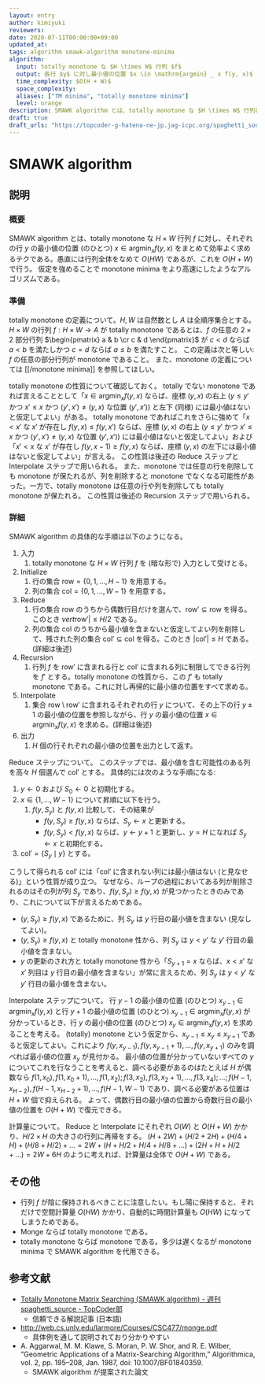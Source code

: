 ```yaml
---
layout: entry
author: kimiyuki
reviewers:
date: 2020-07-11T00:00:00+09:00
updated_at:
tags: algorithm smawk-algorithm monotone-minima
algorithm:
  input: totally monotone な $H \times W$ 行列 $f$
  output: 各行 $y$ に対し最小値の位置 $x \in \mathrm{argmin} _ x f(y, x)$
  time_complexity: $O(H + W)$
  space_complexity:
  aliases: ["TM minima", "totally monotone minima"]
  level: orange
description: SMAWK algorithm とは、totally monotone な $H \times W$ 行列に対しその各行の最小値を $O(H + W)$ で求めるアルゴリズムである。
draft: true
draft_urls: "https://topcoder-g-hatena-ne-jp.jag-icpc.org/spaghetti_source/20120923/1348327542.html"
---
```


# SMAWK algorithm

## 説明

### 概要

SMAWK algorithm とは、totally monotone な $H \times W$ 行列 $f$ に対し、それぞれの行 $y$ の最小値の位置 (のひとつ) $x \in \mathrm{argmin} _ x f(y, x)$ をまとめて効率よく求めるテクである。愚直には行列全体をなめて $O(HW)$ であるが、これを $O(H + W)$ で行う。 仮定を強めることで monotone minima をより高速にしたようなアルゴリズムである。

### 準備

totally monotone の定義について。$H, W$ は自然数とし $A$ は全順序集合とする。$H \times W$ の行列 $f : H \times W \to A$ が totally monotone であるとは、$f$ の任意の $2 \times 2$ 部分行列 $\begin{pmatrix} a & b \cr c & d \end{pmatrix}$ が $c \lt d$ ならば $a \lt b$ を満たしかつ $c = d$ ならば $a \le b$ を満たすこと。
この定義は次と等しい: $f$ の任意の部分行列が monotone であること。
また、monotone の定義については [[/monotone minima]] を参照してほしい。

totally monotone の性質について確認しておく。
totally でない monotone であれば言えることとして「$x \in \mathrm{argmin} _ x f(y, x)$ ならば、座標 $(y, x)$ の右上 ($y \le y'$ かつ $x' \le x$ かつ $(y', x') \ne (y, x)$ な位置 $(y', x')$) と左下 (同様) には最小値はないと仮定してよい」がある。
totally monotone であればこれをさらに強めて「$x \lt x'$ な $x'$ が存在し $f(y, x) \le f(y, x')$ ならば、座標 $(y, x)$ の右上 ($y \le y'$ かつ $x' \le x$ かつ $(y', x') \ne (y, x)$ な位置 $(y', x')$) には最小値はないと仮定してよい」および「$x' \lt x$ な $x'$ が存在し $f(y, x - 1) \ge f(y, x)$ ならば、座標 $(y, x)$ の左下には最小値はないと仮定してよい」が言える。
この性質は後述の Reduce ステップと Interpolate ステップで用いられる。
また、monotone では任意の行を削除しても monotone が保たれるが、列を削除すると monotone でなくなる可能性があった。一方で、totally monotone は任意の行や列を削除しても totally monotone が保たれる。
この性質は後述の Recursion ステップで用いられる。

### 詳細

SMAWK algorithm の具体的な手順は以下のようになる。

1.  入力
    1.  totally monotone な $H \times W$ 行列 $f$ を (暗な形で) 入力として受けとる。
1.  Initialize
    1.  行の集合 $\mathrm{row} = \lbrace 0, 1, \dots, H - 1 \rbrace$ を用意する。
    1.  列の集合 $\mathrm{col} = \lbrace 0, 1, \dots, W - 1 \rbrace$ を用意する。
1.  Reduce
    1.  行の集合 $\mathrm{row}$ のうちから偶数行目だけを選んで、$\mathrm{row}' \subseteq \mathrm{row}$ を得る。このとき $vert \mathrm{row}' \vert \le H/2$ である。
    1.  列の集合 $\mathrm{col}$ のうちから最小値を含まないと仮定してよい列を削除して、残された列の集合 $\mathrm{col}' \subseteq \mathrm{col}$ を得る。このとき $\vert \mathrm{col}' \vert \le H$ である。(詳細は後述)
1.  Recursion
    1.  行列 $f$ を $\mathrm{row}'$ に含まれる行と $\mathrm{col}'$ に含まれる列に制限してできる行列を $f'$ とする。totally monotone の性質から、この $f'$ も totally monotone である。これに対し再帰的に最小値の位置をすべて求める。
1.  Interpolate
    1.  集合 $\mathrm{row} \setminus \mathrm{row}'$ に含まれるそれぞれの行 $y$ について、その上下の行 $y \pm 1$ の最小値の位置を参照しながら、行 $y$ の最小値の位置 $x \in \mathrm{argmin} _ x f(y, x)$ を求める。(詳細は後述)
1.  出力
    1.  $H$ 個の行それぞれの最小値の位置を出力として返す。

Reduce ステップについて。
このステップでは、最小値を含む可能性のある列を高々 $H$ 個選んで $\mathrm{col}'$ とする。
具体的には次のような手順になる:

1.  $y \gets 0$ および $S_0 \gets 0$ と初期化する。
1.  $x \in \lbrace 1, \dots, W - 1 \rbrace$ について昇順に以下を行う。
    1.  $f(y, S_y)$ と $f(y, x)$ 比較して、その結果が
        -   $f(y, S_y) \ge f(y, x)$ ならば、$S_y \gets x$ と更新する。
        -   $f(y, S_y) \lt f(y, x)$ ならば、$y \gets y + 1$ と更新し、$y = H$ になれば $S_y \gets x$ と初期化する。
1.  $\mathrm{col}' = \lbrace S_y \mid y \rbrace$ とする。

こうして得られる $\mathrm{col}'$ には「$\mathrm{col}'$ に含まれない列には最小値はない (と見なせる)」という性質が成り立つ。
なぜなら、ループの過程においてある列が削除されるのはその列が列 $S_y$ であり、$f(y, S_y) \ge f(y, x)$ が見つかったときのみであり、これについて以下が言えるためである。

-   $(y, S_y) \ge f(y, x)$ であるために、列 $S_y$ は $y$ 行目の最小値を含まない (見なしてよい)。
-   $(y, S_y) \ge f(y, x)$ と totally monotone 性から、列 $S_y$ は $y \lt y'$ な $y'$ 行目の最小値を含まない。
-   $y$ の更新のされ方と totally monotone 性から「$S _ {y+1} = x$ ならば、$x \lt x'$ な $x'$ 列目は $y$ 行目の最小値を含まない」が常に言えるため、列 $S_y$ は $y \lt y'$ な $y'$ 行目の最小値を含まない。


Interpolate ステップについて。
行 $y - 1$ の最小値の位置 (のひとつ) $x _ {y-1} \in \mathrm{argmin} _ x f(y, x)$ と行 $y + 1$ の最小値の位置 (のひとつ) $x _ {y-1} \in \mathrm{argmin} _ x f(y, x)$ が分かっているとき、行 $y$ の最小値の位置 (のひとつ) $x _ y \in \mathrm{argmin} _ x f(y, x)$ を求めることを考える。
(totally) monotone という仮定から、$x _ {y-1} \le x _ y \le x _ {y+1}$ であると仮定してよい。これにより $f(y, x _ {y-1}), f(y, x _ {y - 1} + 1), \dots, f(y, x _ {y + 1})$ のみを調べれば最小値の位置 $x_y$ が見付かる。
最小値の位置が分かっていないすべての $y$ についてこれを行なうことを考えると、調べる必要があるのはたとえば $H$ が偶数なら $f(1, x_0), f(1, x_0 + 1), \dots, f(1, x_2); f(3, x_2), f(3, x_2 + 1), \dots, f(3, x_4); \dots; f(H-1, x _ {H-2}), f(H-1, x _ {H-2} + 1), \dots, f(H-1, W-1)$ であり、調べる必要がある位置は $H + W$ 個で抑えられる。
よって、偶数行目の最小値の位置から奇数行目の最小値の位置を $O(H + W)$ で復元できる。

計算量について。
Reduce と Interpolate にそれぞれ $O(W)$ と $O(H + W)$ かかり、$H/2 \times H$ の大きさの行列に再帰をする。
$(H + 2W) + (H/2 + 2H) + (H/4 + H) + (H/8 + H/2) + \dots = 2W + (H + H/2 + H/4 + H/8 + \dots) + (2H + H + H/2 + \dots) = 2W + 6H$ のように考えれば、計算量は全体で $O(H + W)$ である。

## その他

-   行列 $f$ が陰に保持されるべきことに注意したい。もし陽に保持すると、それだけで空間計算量 $O(HW)$ かかり、自動的に時間計算量も $O(HW)$ になってしまうためである。
-   Monge ならば totally monotone である。
-   totally monotone ならば monotone である。多少は遅くなるが monotone minima で SMAWK algorithm を代用できる。

## 参考文献

-   [Totally Monotone Matrix Searching (SMAWK algorithm) - 週刊 spaghetti_source - TopCoder部](https://topcoder-g-hatena-ne-jp.jag-icpc.org/spaghetti_source/20120923/1348327542.html)
    -   信頼できる解説記事 (日本語)
-   <http://web.cs.unlv.edu/larmore/Courses/CSC477/monge.pdf>
    -   具体例を通して説明されており分かりやすい
-   A. Aggarwal, M. M. Klawe, S. Moran, P. W. Shor, and R. E. Wilber, “Geometric Applications of a Matrix-Searching Algorithm,” Algorithmica, vol. 2, pp. 195–208, Jan. 1987, doi: 10.1007/BF01840359.
    -   SMAWK algorithm が提案された論文
